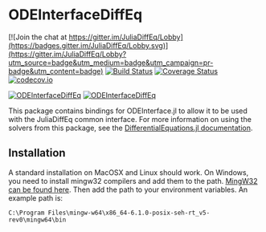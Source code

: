 # ODEInterfaceDiffEq

[![Join the chat at https://gitter.im/JuliaDiffEq/Lobby](https://badges.gitter.im/JuliaDiffEq/Lobby.svg)](https://gitter.im/JuliaDiffEq/Lobby?utm_source=badge&utm_medium=badge&utm_campaign=pr-badge&utm_content=badge)
[![Build Status](https://travis-ci.org/JuliaDiffEq/ODEInterfaceDiffEq.jl.svg?branch=master)](https://travis-ci.org/JuliaDiffEq/ODEInterfaceDiffEq.jl)
[![Coverage Status](https://coveralls.io/repos/JuliaDiffEq/ODEInterfaceDiffEq.jl/badge.svg?branch=master&service=github)](https://coveralls.io/github/JuliaDiffEq/ODEInterfaceDiffEq.jl?branch=master)
[![codecov.io](http://codecov.io/github/JuliaDiffEq/ODEInterfaceDiffEq.jl/coverage.svg?branch=master)](http://codecov.io/github/JuliaDiffEq/ODEInterfaceDiffEq.jl?branch=master)

[![ODEInterfaceDiffEq](http://pkg.julialang.org/badges/ODEInterfaceDiffEq_0.5.svg)](http://pkg.julialang.org/?pkg=ODEInterfaceDiffEq)
[![ODEInterfaceDiffEq](http://pkg.julialang.org/badges/ODEInterfaceDiffEq_0.6.svg)](http://pkg.julialang.org/?pkg=ODEInterfaceDiffEq)

This package contains bindings for ODEInterface.jl to allow it to be used with the
JuliaDiffEq common interface. For more information on using the solvers from this
package, see the [DifferentialEquations.jl documentation](https://juliadiffeq.github.io/DiffEqDocs.jl/latest/).

## Installation

A standard installation on MacOSX and Linux should work. On Windows, you need to install mingw32 compilers and add them to the path. [MingW32 can be found here](http://www.mingw.org/). Then add the path to your environment variables. An example path is:

```
C:\Program Files\mingw-w64\x86_64-6.1.0-posix-seh-rt_v5-rev0\mingw64\bin
```
